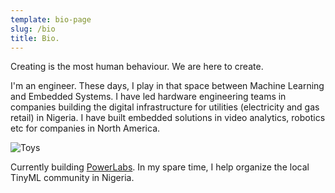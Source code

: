 ```yaml
---
template: bio-page
slug: /bio
title: Bio.
---
```


Creating is the most human behaviour. We are here to create.

I'm an engineer. These days, I play in that space between Machine Learning and Embedded Systems. I have led hardware engineering teams in companies building the digital infrastructure for utilities (electricity and gas retail) in Nigeria. I have built embedded solutions in video analytics, robotics etc for companies in North America.

![Toys](/assets/bio-battery.png "Toys")

Currently building [PowerLabs](http://www.powerlabstech.com). In my spare time, I help organize the local TinyML community in Nigeria. 






